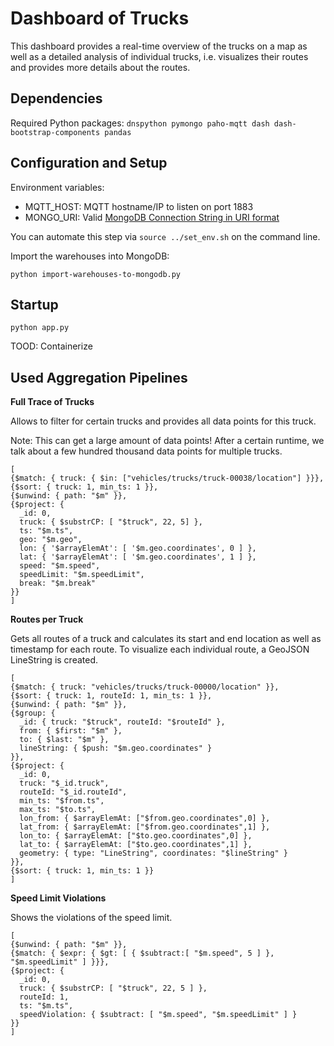 # Dashboard of Trucks

This dashboard provides a real-time overview of the trucks on a map as well as a detailed analysis of individual trucks, i.e. visualizes their routes and provides more details about the routes.

## Dependencies

Required Python packages: `dnspython pymongo paho-mqtt dash dash-bootstrap-components pandas`

## Configuration and Setup

Environment variables:
- MQTT_HOST: MQTT hostname/IP to listen on port 1883
- MONGO_URI: Valid [MongoDB Connection String in URI format](https://docs.mongodb.com/manual/reference/connection-string/)

You can automate this step via `source ../set_env.sh` on the command line.

Import the warehouses into MongoDB:

`python import-warehouses-to-mongodb.py`

## Startup

`python app.py`

TOOD: Containerize

## Used Aggregation Pipelines

**Full Trace of Trucks**

Allows to filter for certain trucks and provides all data points for this truck.

Note: This can get a large amount of data points! After a certain runtime, we talk about a few hundred thousand data points for multiple trucks.

```
[
{$match: { truck: { $in: ["vehicles/trucks/truck-00038/location"] }}}, 
{$sort: { truck: 1, min_ts: 1 }}, 
{$unwind: { path: "$m" }}, 
{$project: {
  _id: 0,
  truck: { $substrCP: [ "$truck", 22, 5] },
  ts: "$m.ts",
  geo: "$m.geo",
  lon: { '$arrayElemAt': [ '$m.geo.coordinates', 0 ] }, 
  lat: { '$arrayElemAt': [ '$m.geo.coordinates', 1 ] },
  speed: "$m.speed",
  speedLimit: "$m.speedLimit",
  break: "$m.break"
}}
]
```

**Routes per Truck**

Gets all routes of a truck and calculates its start and end location as well as timestamp for each route. To visualize each individual route, a GeoJSON LineString is created.  

```
[
{$match: { truck: "vehicles/trucks/truck-00000/location" }}, 
{$sort: { truck: 1, routeId: 1, min_ts: 1 }}, 
{$unwind: { path: "$m" }}, 
{$group: {
  _id: { truck: "$truck", routeId: "$routeId" },
  from: { $first: "$m" },
  to: { $last: "$m" },
  lineString: { $push: "$m.geo.coordinates" }
}}, 
{$project: {
  _id: 0,
  truck: "$_id.truck",
  routeId: "$_id.routeId",
  min_ts: "$from.ts",
  max_ts: "$to.ts",
  lon_from: { $arrayElemAt: ["$from.geo.coordinates",0] },
  lat_from: { $arrayElemAt: ["$from.geo.coordinates",1] },
  lon_to: { $arrayElemAt: ["$to.geo.coordinates",0] },
  lat_to: { $arrayElemAt: ["$to.geo.coordinates",1] },
  geometry: { type: "LineString", coordinates: "$lineString" }
}}, 
{$sort: { truck: 1, min_ts: 1 }}
]
```

**Speed Limit Violations**

Shows the violations of the speed limit.

```
[
{$unwind: { path: "$m" }}, 
{$match: { $expr: { $gt: [ { $subtract:[ "$m.speed", 5 ] }, "$m.speedLimit" ] }}}, 
{$project: {
  _id: 0,
  truck: { $substrCP: [ "$truck", 22, 5 ] },
  routeId: 1,
  ts: "$m.ts",
  speedViolation: { $subtract: [ "$m.speed", "$m.speedLimit" ] }
}}
]
```